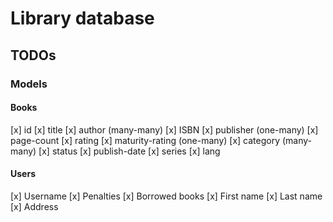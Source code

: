 # Library database
## TODOs
### Models
#### Books
[x] id
[x] title 
[x] author (many-many)
[x] ISBN
[x] publisher (one-many)
[x] page-count
[x] rating
[x] maturity-rating (one-many)
[x] category (many-many)
[x] status
[x] publish-date
[x] series
[x] lang

#### Users
[x] Username
[x] Penalties
[x] Borrowed books
[x] First name
[x] Last name
[x] Address

